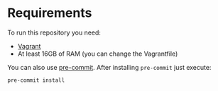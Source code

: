 # Requirements

To run this repository you need:

- [Vagrant](https://www.vagrantup.com/downloads.html)
- At least 16GB of RAM (you can change the Vagrantfile)

You can also use [pre-commit](https://pre-commit.com/#install). After installing
`pre-commit` just execute:

```ShellSession
pre-commit install
```
